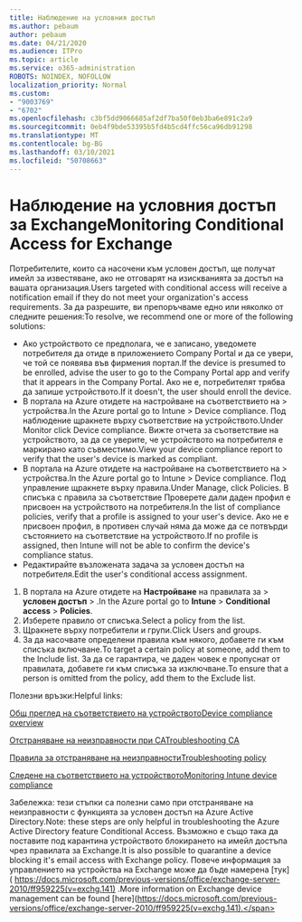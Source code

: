 ```yaml
---
title: Наблюдение на условния достъп
ms.author: pebaum
author: pebaum
ms.date: 04/21/2020
ms.audience: ITPro
ms.topic: article
ms.service: o365-administration
ROBOTS: NOINDEX, NOFOLLOW
localization_priority: Normal
ms.custom:
- "9003769"
- "6702"
ms.openlocfilehash: c3bf5dd9066685af2df7ba50f0eb3ba6e891c2a9
ms.sourcegitcommit: 0eb4f9bde53395b5fd4b5cd4ffc56ca96db91298
ms.translationtype: MT
ms.contentlocale: bg-BG
ms.lasthandoff: 03/10/2021
ms.locfileid: "50708663"
---
```

# <a name="monitoring-conditional-access-for-exchange"></a><span data-ttu-id="8750a-102">Наблюдение на условния достъп за Exchange</span><span class="sxs-lookup"><span data-stu-id="8750a-102">Monitoring Conditional Access for Exchange</span></span>

<span data-ttu-id="8750a-103">Потребителите, които са насочени към условен достъп, ще получат имейл за известяване, ако не отговарят на изискванията за достъп на вашата организация.</span><span class="sxs-lookup"><span data-stu-id="8750a-103">Users targeted with conditional access will receive a notification email if they do not meet your organization's access requirements.</span></span> <span data-ttu-id="8750a-104">За да разрешите, ви препоръчваме едно или няколко от следните решения:</span><span class="sxs-lookup"><span data-stu-id="8750a-104">To resolve, we recommend one or more of the following solutions:</span></span>

- <span data-ttu-id="8750a-105">Ако устройството се предполага, че е записано, уведомете потребителя да отиде в приложението Company Portal и да се увери, че той се появява във фирмения портал.</span><span class="sxs-lookup"><span data-stu-id="8750a-105">If the device is presumed to be enrolled, advise the user to go to the Company Portal app and verify that it appears in the Company Portal.</span></span> <span data-ttu-id="8750a-106">Ако не е, потребителят трябва да запише устройството.</span><span class="sxs-lookup"><span data-stu-id="8750a-106">If it doesn't, the user should enroll the device.</span></span>
- <span data-ttu-id="8750a-107">В портала на Azure отидете на настройване на съответствието на > устройства.</span><span class="sxs-lookup"><span data-stu-id="8750a-107">In the Azure portal go to Intune > Device compliance.</span></span> <span data-ttu-id="8750a-108">Под наблюдение щракнете върху съответствие на устройството.</span><span class="sxs-lookup"><span data-stu-id="8750a-108">Under Monitor click Device compliance.</span></span> <span data-ttu-id="8750a-109">Вижте отчета за съответствие на устройството, за да се уверите, че устройството на потребителя е маркирано като съвместимо.</span><span class="sxs-lookup"><span data-stu-id="8750a-109">View your device compliance report to verify that the user's device is marked as compliant.</span></span>
- <span data-ttu-id="8750a-110">В портала на Azure отидете на настройване на съответствието на > устройства.</span><span class="sxs-lookup"><span data-stu-id="8750a-110">In the Azure portal go to Intune > Device compliance.</span></span> <span data-ttu-id="8750a-111">Под управление щракнете върху правила.</span><span class="sxs-lookup"><span data-stu-id="8750a-111">Under Manage, click Policies.</span></span> <span data-ttu-id="8750a-112">В списъка с правила за съответствие Проверете дали даден профил е присвоен на устройството на потребителя.</span><span class="sxs-lookup"><span data-stu-id="8750a-112">In the list of compliance policies, verify that a profile is assigned to your user's device.</span></span> <span data-ttu-id="8750a-113">Ако не е присвоен профил, в противен случай няма да може да се потвърди състоянието на съответствие на устройството.</span><span class="sxs-lookup"><span data-stu-id="8750a-113">If no profile is assigned, then Intune will not be able to confirm the device's compliance status.</span></span>
- <span data-ttu-id="8750a-114">Редактирайте възложената задача за условен достъп на потребителя.</span><span class="sxs-lookup"><span data-stu-id="8750a-114">Edit the user's conditional access assignment.</span></span>

1. <span data-ttu-id="8750a-115">В портала на Azure отидете на **Настройване** на правилата за  >  **условен достъп**  >  .</span><span class="sxs-lookup"><span data-stu-id="8750a-115">In the Azure portal go to **Intune** > **Conditional access** > **Policies**.</span></span>
2. <span data-ttu-id="8750a-116">Изберете правило от списъка.</span><span class="sxs-lookup"><span data-stu-id="8750a-116">Select a policy from the list.</span></span>
3. <span data-ttu-id="8750a-117">Щракнете върху потребители и групи.</span><span class="sxs-lookup"><span data-stu-id="8750a-117">Click Users and groups.</span></span>
4. <span data-ttu-id="8750a-118">За да насочвате определени правила към някого, добавете ги към списъка включване.</span><span class="sxs-lookup"><span data-stu-id="8750a-118">To target a certain policy at someone, add them to the Include list.</span></span> <span data-ttu-id="8750a-119">За да се гарантира, че даден човек е пропуснат от правилата, добавете ги към списъка за изключване.</span><span class="sxs-lookup"><span data-stu-id="8750a-119">To ensure that a person is omitted from the policy, add them to the Exclude list.</span></span>

<span data-ttu-id="8750a-120">Полезни връзки:</span><span class="sxs-lookup"><span data-stu-id="8750a-120">Helpful links:</span></span>

[<span data-ttu-id="8750a-121">Общ преглед на съответствието на устройството</span><span class="sxs-lookup"><span data-stu-id="8750a-121">Device compliance overview</span></span>](https://docs.microsoft.com/intune/device-compliance-get-started)

[<span data-ttu-id="8750a-122">Отстраняване на неизправности при CA</span><span class="sxs-lookup"><span data-stu-id="8750a-122">Troubleshooting CA</span></span>](https://docs.microsoft.com/intune/troubleshoot-conditional-access)

[<span data-ttu-id="8750a-123">Правила за отстраняване на неизправности</span><span class="sxs-lookup"><span data-stu-id="8750a-123">Troubleshooting policy</span></span>](https://docs.microsoft.com/troubleshoot/mem/intune/troubleshoot-policies-in-microsoft-intune)

[<span data-ttu-id="8750a-124">Следене на съответствието на устройството</span><span class="sxs-lookup"><span data-stu-id="8750a-124">Monitoring Intune device compliance</span></span>](https://docs.microsoft.com/intune/compliance-policy-monitor)

<span data-ttu-id="8750a-125">Забележка: тези стъпки са полезни само при отстраняване на неизправности с функцията за условен достъп на Azure Active Directory.</span><span class="sxs-lookup"><span data-stu-id="8750a-125">Note: these steps are only helpful in troubleshooting the Azure Active Directory feature Conditional Access.</span></span> <span data-ttu-id="8750a-126">Възможно е също така да поставите под карантина устройството блокирането на имейл достъпа чрез правилата за Exchange.</span><span class="sxs-lookup"><span data-stu-id="8750a-126">It is also possible to quarantine a device blocking it's email access with Exchange policy.</span></span> <span data-ttu-id="8750a-127">Повече информация за управлението на устройства на Exchange може да бъде намерена [тук] ( https://docs.microsoft.com/previous-versions/office/exchange-server-2010/ff959225(v=exchg.141) .</span><span class="sxs-lookup"><span data-stu-id="8750a-127">More information on Exchange device management can be found [here](https://docs.microsoft.com/previous-versions/office/exchange-server-2010/ff959225(v=exchg.141).</span></span>
